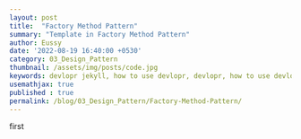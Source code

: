 ```yaml
---
layout: post
title:  "Factory Method Pattern"
summary: "Template in Factory Method Pattern"
author: Eussy
date: '2022-08-19 16:40:00 +0530'
category: 03_Design_Pattern
thumbnail: /assets/img/posts/code.jpg
keywords: devlopr jekyll, how to use devlopr, devlopr, how to use devlopr-jekyll, devlopr-jekyll tutorial,best jekyll themes
usemathjax: true
published : true
permalink: /blog/03_Design_Pattern/Factory-Method-Pattern/
---
```


first
